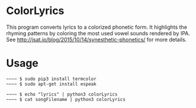 # ColorLyrics
This program converts lyrics to a colorized phonetic form. It highlights the rhyming patterns by coloring the most used vowel sounds rendered by IPA. See http://jsat.io/blog/2015/10/14/synesthetic-phonetics/ for more details. 

# Usage

~~~~
~~~~ $ sudo pip3 install termcolor
~~~~ $ sudo apt-get install espeak

~~~~
~~~~ $ python3 colorLyrics songFilename
~~~~ $ echo "lyrics" | python3 colorLyrics 
~~~~ $ cat songFilename | python3 colorLyrics 
